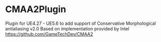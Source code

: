 # CMAA2Plugin
Plugin for UE4.27 - UE5.6 to add support of Conservative Morphological antialiasing v2.0
Based on implementation provided by Intel https://github.com/GameTechDev/CMAA2
